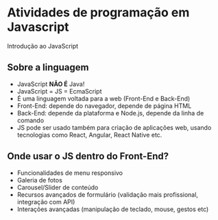 # Atividades de programação em Javascript

Introdução ao JavaScript

## Sobre a linguagem

- JavaScript **NÃO É** Java!
- JavaScript = JS = EcmaScript
- É uma linguagem voltada para a web (Front-End e Back-End) 
- Front-End: depende do navegador, depende de página HTML
- Back-End: depende da plataforma e Node.js, depende da linha de comando
- JS pode ser usado também para criação de aplicações web, usando tecnologias como React, Angular, React Native etc.

## Onde usar o JS dentro do Front-End?

- Funcionalidades de menu responsivo
- Galeria de fotos
- Carousel/Slider de conteúdo
- Recursos avançados de formulário (validação mais profissional, integração com API)
- Interações avançadas (manipulação de teclado, mouse, gestos etc)